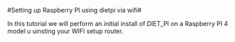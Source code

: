 #Setting up Raspberry PI  using dietpi via wifi#

In this tutorial we will perform an initial install of DIET_PI on a Raspberry PI 4 model u uinsting your WIFI setup router.
